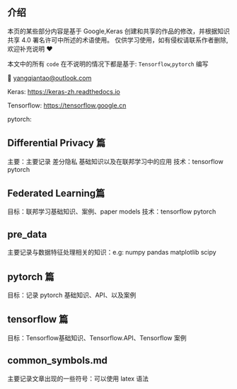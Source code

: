 ## 介绍
本页的某些部分内容是基于 Google,Keras 创建和共享的作品的修改，并根据知识共享 4.0 署名许可中所述的术语使用。
仅供学习使用，如有侵权请联系作者删除,欢迎补充说明 ❤️

本文中的所有 `code` 在不说明的情况下都是基于: `Tensorflow`,`pytorch` 编写

📧 yangqiantao@outlook.com

Keras: https://keras-zh.readthedocs.io

Tensorflow: https://tensorflow.google.cn

pytorch:

## Differential Privacy 篇
主要：主要记录 差分隐私 基础知识以及在联邦学习中的应用
技术：tensorflow pytorch

## Federated Learning篇  
目标：联邦学习基础知识、案例、paper models
技术：tensorflow pytorch

## pre_data
主要记录与数据特征处理相关的知识：e.g: numpy pandas matplotlib scipy

## pytorch 篇
目标：记录 pytorch 基础知识、API、以及案例

## tensorflow 篇
目标：Tensorflow基础知识、Tensorflow.API、Tensorflow 案例

## common_symbols.md
主要记录文章出现的一些符号：可以使用 latex 语法






